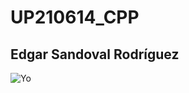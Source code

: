 # UP210614_CPP
## Edgar Sandoval Rodríguez

![Yo](https://www.elespectador.com/resizer/ti2d1pExzZSzsImY9C3o2NDpKwM=/920x613/filters:format(jpeg)/cloudfront-us-east-1.images.arcpublishing.com/elespectador/IWAGH4BFVVEWDEC22MN3PC6ARM.jpg)

